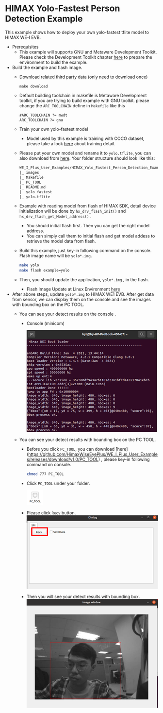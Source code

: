 # HIMAX Yolo-Fastest Person Detection Example
This example shows how to deploy your own yolo-fastest tflite model to HIMAX WE-I EVB.

- Prerequisites
  - This example will supports GNU and Metaware Development Toolkit. Please check the Development Toolkit chapter [here](https://github.com/HimaxWiseEyePlus/himax_tflm#prerequisites) to prepare the environment to build the example.
- Build the example and flash image.
  - Download related third party data (only need to download once)

    ```
    make download
    ```

  - Default building toolchain in makefile is Metaware Development toolkit, if you are trying to build example with GNU toolkit. please change the `ARC_TOOLCHAIN` define in `Makefile` like this

    ```
    #ARC_TOOLCHAIN ?= mwdt
    ARC_TOOLCHAIN ?= gnu
    ```
  
  - Train your own yolo-fastest model
    - Model used by this example is training with COCO dataset, please take a look [here](https://github.com/HimaxWiseEyePlus/Yolo-Fastest) about training detail.

  - Please put your own model and rename it to `yolo.tflite`, you can also download from [here](https://github.com/HimaxWiseEyePlus/Yolo-Fastest/blob/master/ModelZoo/yolo-fastest-1.1_160_person/yolo-fastest-1.1_160_person.tflite). Your folder structure should look like this:
    ```
    WE_I_Plus_User_Examples/HIMAX_Yolo_Fastest_Person_Detection_Example/
    |_ images
    |_ Makefile
    |_ PC_TOOL
    |_ README.md
    |_ yolo_fastest
    |_ yolo.tflite
    ```
  - Example with reading model from flash of HIMAX SDK, detail device initialization will be done by `hx_drv_flash_init()` and `hx_drv_flash_get_Model_address()` .
    - You should initial flash first. Then you can get the right model address.  
    - You can simply call them to initial flash and get model addess to retrieve the model data from flash.
  - Build this example, just key-in following command on the console. Flash image name will be `yolo*.img`.
    ```bash
    make yolo
    make flash example=yolo
    ```
  - Then, you should update the application, `yolo*.img` , in the flash.
    - Flash Image Update at Linux Environment [here](https://github.com/HimaxWiseEyePlus/bsp_tflu/tree/master/HIMAX_WE1_EVB_user_guide#flash-image-update-at-linux-environment)
- After above steps, update `yolo*.img` to HIMAX WE1 EVB. After get data from sensor, we can display them on the console and see the images with bounding box on the PC TOOL.
  - You can see your detect results on the console .
    - Console (minicom)

      ![alt text](images/minicom.png)


  - You can see your detect results with bounding box on the PC TOOL.
    - Before you click `PC_TOOL`, you can download [here] (https://github.com/HimaxWiseEyePlus/WE_I_Plus_User_Examples/releases/download/v1.0/PC_TOOL) , please key-in following command on console.
      ```bash
      chmod 777 PC_TOOL
      ```

    - Click `PC_TOOL` under your folder.

       ![alt text](images/pc_tool.png)
    - Please click `Recv` button.
      ![alt text](images/linux_pc_tool.png)

    - Then you will see your detect results with bounding box.
     ![alt text](images/linux_result.png)


